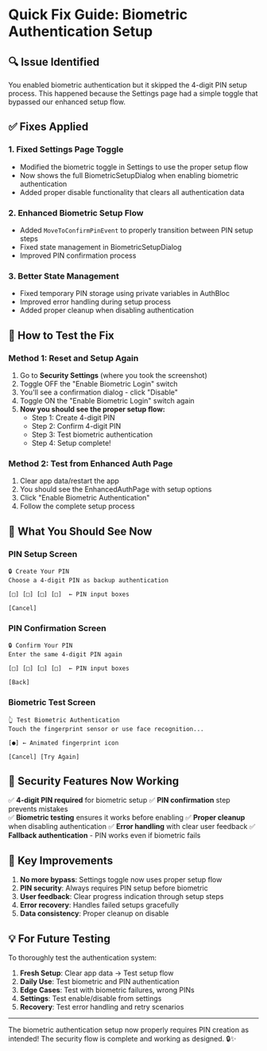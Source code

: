 # Quick Fix Guide: Biometric Authentication Setup

## 🔍 **Issue Identified**
You enabled biometric authentication but it skipped the 4-digit PIN setup process. This happened because the Settings page had a simple toggle that bypassed our enhanced setup flow.

## ✅ **Fixes Applied**

### 1. **Fixed Settings Page Toggle**
- Modified the biometric toggle in Settings to use the proper setup flow
- Now shows the full BiometricSetupDialog when enabling biometric authentication
- Added proper disable functionality that clears all authentication data

### 2. **Enhanced Biometric Setup Flow**
- Added `MoveToConfirmPinEvent` to properly transition between PIN setup steps
- Fixed state management in BiometricSetupDialog
- Improved PIN confirmation process

### 3. **Better State Management**
- Fixed temporary PIN storage using private variables in AuthBloc
- Improved error handling during setup process
- Added proper cleanup when disabling authentication

## 🔧 **How to Test the Fix**

### **Method 1: Reset and Setup Again**
1. Go to **Security Settings** (where you took the screenshot)
2. Toggle OFF the "Enable Biometric Login" switch
3. You'll see a confirmation dialog - click "Disable"
4. Toggle ON the "Enable Biometric Login" switch again
5. **Now you should see the proper setup flow:**
   - Step 1: Create 4-digit PIN
   - Step 2: Confirm 4-digit PIN  
   - Step 3: Test biometric authentication
   - Step 4: Setup complete!

### **Method 2: Test from Enhanced Auth Page**
1. Clear app data/restart the app
2. You should see the EnhancedAuthPage with setup options
3. Click "Enable Biometric Authentication"
4. Follow the complete setup process

## 📱 **What You Should See Now**

### **PIN Setup Screen**
```
🔒 Create Your PIN
Choose a 4-digit PIN as backup authentication

[□] [□] [□] [□]  ← PIN input boxes

[Cancel]
```

### **PIN Confirmation Screen**
```
🔒 Confirm Your PIN  
Enter the same 4-digit PIN again

[□] [□] [□] [□]  ← PIN input boxes

[Back]
```

### **Biometric Test Screen**
```
👆 Test Biometric Authentication
Touch the fingerprint sensor or use face recognition...

[●] ← Animated fingerprint icon

[Cancel] [Try Again]
```

## 🔐 **Security Features Now Working**

✅ **4-digit PIN required** for biometric setup
✅ **PIN confirmation** step prevents mistakes  
✅ **Biometric testing** ensures it works before enabling
✅ **Proper cleanup** when disabling authentication
✅ **Error handling** with clear user feedback
✅ **Fallback authentication** - PIN works even if biometric fails

## 🎯 **Key Improvements**

1. **No more bypass**: Settings toggle now uses proper setup flow
2. **PIN security**: Always requires PIN setup before biometric
3. **User feedback**: Clear progress indication through setup steps
4. **Error recovery**: Handles failed setups gracefully
5. **Data consistency**: Proper cleanup on disable

## 💡 **For Future Testing**

To thoroughly test the authentication system:

1. **Fresh Setup**: Clear app data → Test setup flow
2. **Daily Use**: Test biometric and PIN authentication  
3. **Edge Cases**: Test with biometric failures, wrong PINs
4. **Settings**: Test enable/disable from settings
5. **Recovery**: Test error handling and retry scenarios

---

The biometric authentication setup now properly requires PIN creation as intended! The security flow is complete and working as designed. 🔒✨ 